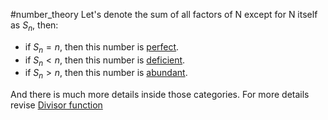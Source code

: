 #number_theory 
Let's denote the sum of all factors of N except for N itself as $S_n$, then:
- if $S_n = n$, then this number is [perfect](https://en.wikipedia.org/wiki/Perfect_number).
- if $S_n < n$, then this number is [deficient](https://en.wikipedia.org/wiki/Deficient_number).
- if $S_n > n$, then this number is [abundant](https://en.wikipedia.org/wiki/Abundant_number).

And there is much more details inside those categories. For more details revise [Divisor function](https://en.wikipedia.org/wiki/Divisor_function)
